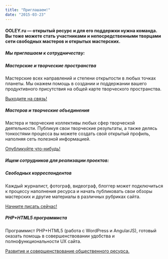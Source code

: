 ```yaml
---
title: "Приглашаем!"
date: "2015-03-23"
---
```


#### OOLEY.ru — открытый ресурс и для его поддержки нужна команда. Вы тоже можете стать участниками и непосредственными творцами сети свободных мастеров и открытых мастерских.

##### Мы приглашаем к сотрудничеству:

##### Мастерские и творческие пространства

Мастерские всех направлений и степени открытости в любых точках планеты. Мы окажем помощь в создании и поддержании вашего продуктивного присутствия на общей карте творческого пространства.

[Выходите на связь!](http://ooley.ru/svyaz/)

##### Мастеров и творческие объединения

Мастера и творческие коллективы любых сфер творческой деятельности. Публикуя свои творческие результаты, а также делясь тонкостями процесса вы можете создать свой открытый профиль, наполняя сеть полезной информацией.

[Опубликуйте что-нибудь!](http://ooley.ru/pishite/)

##### Ищем сотрудников для реализации проектов:

##### Свободных корреспондентов

Каждый журналист, фотограф, видеограф, блоггер может подключиться к процессу наполнения ресурса и начать публиковать свои обзоры мастерских и другие материалы в различных рубриках сайта.

[Начните писать сейчас!](http://ooley.ru/pishite/)

##### PHP+HTML5 программиста

Программист PHP+HTML5 (работа с WordPress и AngularJS), готовый оказать помощь в совершенствовании удобства и полнофункциональности UX сайта.

[Развитие и совершенствование общественного ресурса.](http://ooley.ru/svyaz/)
